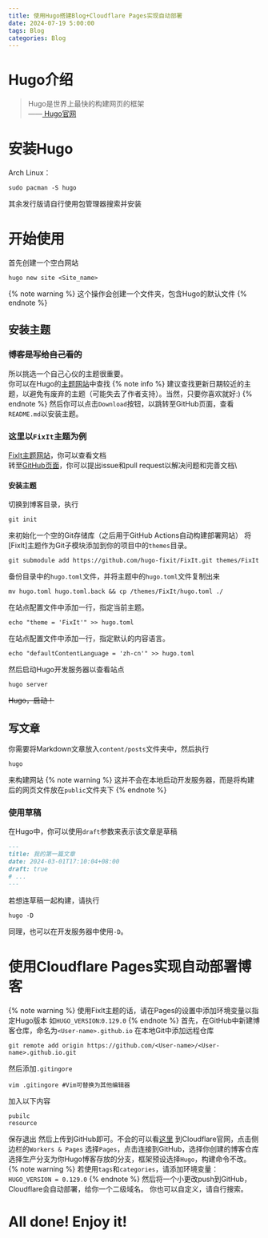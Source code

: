 ```yaml
---
title: 使用Hugo搭建Blog+Cloudflare Pages实现自动部署
date: 2024-07-19 5:00:00
tags: Blog
categories: Blog
---
```


# Hugo介绍
> Hugo是世界上最快的构建网页的框架\
——[ Hugo官网 ](https://gohugo.io/)
# 安装Hugo
Arch Linux：
```
sudo pacman -S hugo
```
其余发行版请自行使用包管理器搜索并安装
# 开始使用
首先创建一个空白网站
```
hugo new site <Site_name>
```
{% note warning %}
这个操作会创建一个文件夹，包含Hugo的默认文件
{% endnote %}
## 安装主题
### ~~博客是写给自己看的~~
所以挑选一个自己心仪的主题很重要。\
你可以在Hugo的[主题网站](https://themes.gohugo.io)中查找
{% note info %}
建议查找更新日期较近的主题，以避免有废弃的主题（可能失去了作者支持）。当然，只要你喜欢就好:)
{% endnote %}
然后你可以点击`Download`按钮，以跳转至GitHub页面，查看`README.md`以安装主题。

### 这里以`FixIt`主题为例
[FixIt主题网站](https://fixit.lruihao.cn/zh-cn/)，你可以查看文档\
转至[GitHub页面](https://github.com/hugo-fixit/FixIt)，你可以提出issue和pull request以解决问题和完善文档\
#### 安装主题
切换到博客目录，执行
```
git init
```
来初始化一个空的Git存储库（之后用于GitHub Actions自动构建部署网站）
将[FixIt]主题作为Git子模块添加到你的项目中的`themes`目录。
```
git submodule add https://github.com/hugo-fixit/FixIt.git themes/FixIt
```
备份目录中的`hugo.toml`文件，并将主题中的`hugo.toml`文件复制出来
```
mv hugo.toml hugo.toml.back && cp /themes/FixIt/hugo.toml ./
```
在站点配置文件中添加一行，指定当前主题。
```
echo "theme = 'FixIt'" >> hugo.toml
```
在站点配置文件中添加一行，指定默认的内容语言。
```
echo "defaultContentLanguage = 'zh-cn'" >> hugo.toml
```
然后启动Hugo开发服务器以查看站点
```
hugo server
```
~~Hugo，启动！~~
## 写文章
你需要将Markdown文章放入`content/posts`文件夹中，然后执行
```
hugo
```
来构建网站
{% note warning %}
这并不会在本地启动开发服务器，而是将构建后的网页文件放在`public`文件夹下
{% endnote %}
### 使用草稿
在Hugo中，你可以使用`draft`参数来表示该文章是草稿
```markdown
---
title: 我的第一篇文章
date: 2024-03-01T17:10:04+08:00
draft: true
# ...
---
```
若想连草稿一起构建，请执行
```
hugo -D
```
同理，也可以在开发服务器中使用`-D`。
# 使用Cloudflare Pages实现自动部署博客
<!--{{< admonition >}}-->
<!--请不要尝试在Cloudflare Pages中构建Hugo博客~~，别问我怎么知道的~~-->
<!--Cloudflare Pages所提供的Hugo版本落后，为`0.118`版本，貌似不支持tags和categories功能，如果想要使用，请使用其他的提供商！-->
<!--{% endnote %}-->
{% note warning %}
使用FixIt主题的话，请在Pages的设置中添加环境变量以指定Hugo版本
如`HUGO_VERSION`:`0.129.0`
{% endnote %}
首先，在GitHub中新建博客仓库，命名为`<User-name>.github.io`
在本地Git中添加远程仓库
```
git remote add origin https://github.com/<User-name>/<User-name>.github.io.git
```
然后添加`.gitingore`
```
vim .gitingore #Vim可替换为其他编辑器
```
加入以下内容
```gitingore
pubilc
resource
```
保存退出
然后上传到GitHub即可。不会的可以看[这里](https://www.runoob.com/git/git-basic-operations.html)
到Cloudflare官网，点击侧边栏的`Workers & Pages`
选择`Pages`，点击连接到GitHub，选择你创建的博客仓库
选择生产分支为你Hugo博客存放的分支，框架预设选择`Hugo`，构建命令不改。
{% note warning %}
若使用`tags`和`categories`，请添加环境变量：
`HUGO_VERSION = 0.129.0`
{% endnote %}
然后将一个小更改push到GitHub，Cloudflare会自动部署，给你一个二级域名。
你也可以自定义，请自行搜索。
# All done! Enjoy it!
